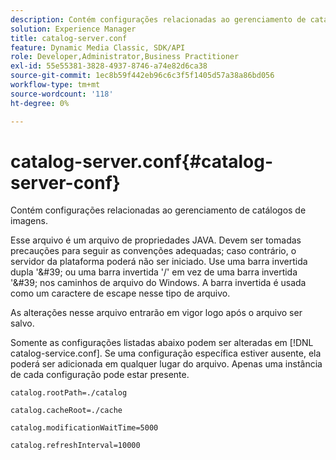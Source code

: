 ```yaml
---
description: Contém configurações relacionadas ao gerenciamento de catálogos de imagens.
solution: Experience Manager
title: catalog-server.conf
feature: Dynamic Media Classic, SDK/API
role: Developer,Administrator,Business Practitioner
exl-id: 55e55381-3828-4937-8746-a74e82d6ca38
source-git-commit: 1ec8b59f442eb96c6c3f5f1405d57a38a86bd056
workflow-type: tm+mt
source-wordcount: '118'
ht-degree: 0%

---
```


# catalog-server.conf{#catalog-server-conf}

Contém configurações relacionadas ao gerenciamento de catálogos de imagens.

Esse arquivo é um arquivo de propriedades JAVA. Devem ser tomadas precauções para seguir as convenções adequadas; caso contrário, o servidor da plataforma poderá não ser iniciado. Use uma barra invertida dupla &#39;\&#39; ou uma barra invertida &#39;/&#39; em vez de uma barra invertida &#39;\&#39; nos caminhos de arquivo do Windows. A barra invertida é usada como um caractere de escape nesse tipo de arquivo.

As alterações nesse arquivo entrarão em vigor logo após o arquivo ser salvo.

Somente as configurações listadas abaixo podem ser alteradas em [!DNL catalog-service.conf]. Se uma configuração específica estiver ausente, ela poderá ser adicionada em qualquer lugar do arquivo. Apenas uma instância de cada configuração pode estar presente.

`catalog.rootPath=./catalog`

`catalog.cacheRoot=./cache`

`catalog.modificationWaitTime=5000`

`catalog.refreshInterval=10000`
